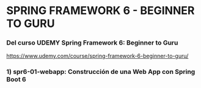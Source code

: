 # SPRING FRAMEWORK 6 - BEGINNER TO GURU

### Del curso UDEMY Spring Framework 6: Beginner to Guru

https://www.udemy.com/course/spring-framework-6-beginner-to-guru/

### 1) spr6-01-webapp: Construcción de una Web App con Spring Boot 6
